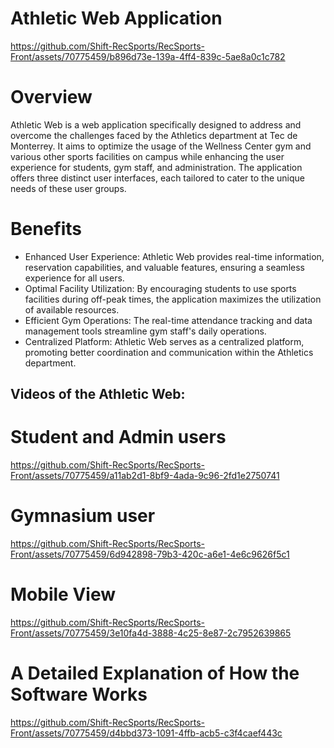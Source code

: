 # Athletic Web Application

https://github.com/Shift-RecSports/RecSports-Front/assets/70775459/b896d73e-139a-4ff4-839c-5ae8a0c1c782

# Overview
Athletic Web is a web application specifically designed to address and overcome the challenges faced by the Athletics department at Tec de Monterrey. It aims to optimize the usage of the Wellness Center gym and various other sports facilities on campus while enhancing the user experience for students, gym staff, and administration. The application offers three distinct user interfaces, each tailored to cater to the unique needs of these user groups.

# Benefits
- Enhanced User Experience: Athletic Web provides real-time information, reservation capabilities, and valuable features, ensuring a seamless experience for all users.
- Optimal Facility Utilization: By encouraging students to use sports facilities during off-peak times, the application maximizes the utilization of available resources.
- Efficient Gym Operations: The real-time attendance tracking and data management tools streamline gym staff's daily operations.
- Centralized Platform: Athletic Web serves as a centralized platform, promoting better coordination and communication within the Athletics department.

## Videos of the Athletic Web:


# Student and Admin users
https://github.com/Shift-RecSports/RecSports-Front/assets/70775459/a11ab2d1-8bf9-4ada-9c96-2fd1e2750741


# Gymnasium user
https://github.com/Shift-RecSports/RecSports-Front/assets/70775459/6d942898-79b3-420c-a6e1-4e6c9626f5c1


# Mobile View
https://github.com/Shift-RecSports/RecSports-Front/assets/70775459/3e10fa4d-3888-4c25-8e87-2c7952639865


# A Detailed Explanation of How the Software Works
https://github.com/Shift-RecSports/RecSports-Front/assets/70775459/d4bbd373-1091-4ffb-acb5-c3f4caef443c




